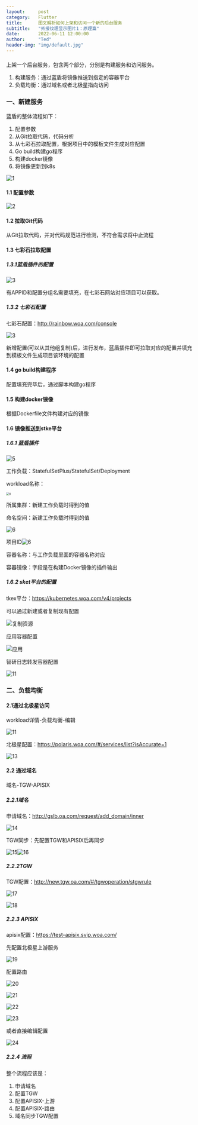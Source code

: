 ```yaml
---
layout:     post
category:   Flutter
title:      图文解析如何上架和访问一个新的后台服务
subtitle:   "外接纹理显示图片1：原理篇"
date:       2022-06-11 12:00:00
author:     "Ted"
header-img: "img/default.jpg"
---
```


#### 

上架一个后台服务，包含两个部分，分别是构建服务和访问服务。

1. 构建服务：通过蓝盾将镜像推送到指定的容器平台
2. 负载均衡：通过域名或者北极星指向访问

### 一、新建服务

蓝盾的整体流程如下：

1. 配置参数
2. 从Git拉取代码，代码分析
3. 从七彩石拉取配置，根据项目中的模板文件生成对应配置
4. Go build构建go程序
5. 构建docker镜像
6. 将镜像更新到k8s

![1](1.png)

#### 1.1 配置参数

![2](2.png)

#### 1.2 拉取Git代码

从Git拉取代码，并对代码规范进行检测，不符合需求将中止流程

#### 1.3 七彩石拉取配置

##### 1.3.1蓝盾插件的配置

![3](3.png)

有APPID和配置分组名需要填充，在七彩石网站对应项目可以获取。

##### 1.3.2 七彩石配置

七彩石配置：http://rainbow.woa.com/console

![3](4.png)

新增配置(可以从其他组复制)后，进行发布，蓝盾插件即可拉取对应的配置并填充到模板文件生成项目该环境的配置

#### 1.4 go build构建程序

配置填充完毕后，通过脚本构建go程序

#### 1.5 构建docker镜像

根据Dockerfile文件构建对应的镜像

#### 1.6 镜像推送到stke平台

##### 1.6.1 蓝盾插件

![5](5.png)

工作负载：StatefulSetPlus/StatefulSet/Deployment

workload名称：

<img src="8.png" alt="8" style="zoom:50%;" />

所属集群：新建工作负载时得到的值

命名空间：新建工作负载时得到的值

![6](6.png)

项目ID![6](7.png)

容器名称：与工作负载里面的容器名称对应

容器镜像：字段是在构建Docker镜像的插件输出

##### 1.6.2 sket平台的配置

tkex平台：https://kubernetes.woa.com/v4/projects

可以通过新建或者复制现有配置

![复制资源](9.png)

应用容器配置

![应用](10.png)

智研日志转发容器配置

![11](11.png)

### 二、负载均衡

#### 2.1通过北极星访问

workload详情-负载均衡-编辑

![11](12.png)

北极星配置：https://polaris.woa.com/#/services/list?isAccurate=1

![13](13.png)

#### 2.2 通过域名

域名-TGW-APISIX

##### 2.2.1域名

申请域名：http://gslb.oa.com/request/add_domain/inner

![14](14.png)

TGW同步：先配置TGW和APISIX后再同步

![15](15.png)![16](16.png)

##### 2.2.2TGW

TGW配置：http://new.tgw.oa.com/#/tgwoperation/stgwrule

![17](17.png)

![18](18.png)

##### 2.2.3 APISIX

apisix配置：https://test-apisix.svip.woa.com/ 

先配置北极星上游服务

![19](19.png)

配置路由

![20](20.png)

![21](21.png)

![22](22.png)

![23](23.png)

或者直接编辑配置

![24](24.png)

##### 2.2.4 流程

整个流程应该是：

1. 申请域名
2. 配置TGW
3. 配置APISIX-上游
4. 配置APISIX-路由
5. 域名同步TGW配置
